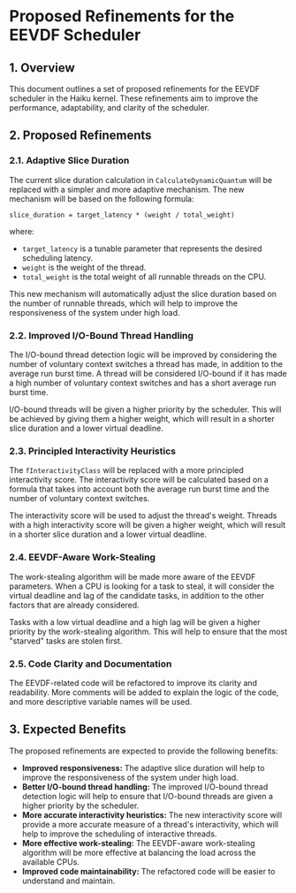 # Proposed Refinements for the EEVDF Scheduler

## 1. Overview

This document outlines a set of proposed refinements for the EEVDF scheduler in the Haiku kernel. These refinements aim to improve the performance, adaptability, and clarity of the scheduler.

## 2. Proposed Refinements

### 2.1. Adaptive Slice Duration

The current slice duration calculation in `CalculateDynamicQuantum` will be replaced with a simpler and more adaptive mechanism. The new mechanism will be based on the following formula:

```
slice_duration = target_latency * (weight / total_weight)
```

where:

*   `target_latency` is a tunable parameter that represents the desired scheduling latency.
*   `weight` is the weight of the thread.
*   `total_weight` is the total weight of all runnable threads on the CPU.

This new mechanism will automatically adjust the slice duration based on the number of runnable threads, which will help to improve the responsiveness of the system under high load.

### 2.2. Improved I/O-Bound Thread Handling

The I/O-bound thread detection logic will be improved by considering the number of voluntary context switches a thread has made, in addition to the average run burst time. A thread will be considered I/O-bound if it has made a high number of voluntary context switches and has a short average run burst time.

I/O-bound threads will be given a higher priority by the scheduler. This will be achieved by giving them a higher weight, which will result in a shorter slice duration and a lower virtual deadline.

### 2.3. Principled Interactivity Heuristics

The `fInteractivityClass` will be replaced with a more principled interactivity score. The interactivity score will be calculated based on a formula that takes into account both the average run burst time and the number of voluntary context switches.

The interactivity score will be used to adjust the thread's weight. Threads with a high interactivity score will be given a higher weight, which will result in a shorter slice duration and a lower virtual deadline.

### 2.4. EEVDF-Aware Work-Stealing

The work-stealing algorithm will be made more aware of the EEVDF parameters. When a CPU is looking for a task to steal, it will consider the virtual deadline and lag of the candidate tasks, in addition to the other factors that are already considered.

Tasks with a low virtual deadline and a high lag will be given a higher priority by the work-stealing algorithm. This will help to ensure that the most "starved" tasks are stolen first.

### 2.5. Code Clarity and Documentation

The EEVDF-related code will be refactored to improve its clarity and readability. More comments will be added to explain the logic of the code, and more descriptive variable names will be used.

## 3. Expected Benefits

The proposed refinements are expected to provide the following benefits:

*   **Improved responsiveness:** The adaptive slice duration will help to improve the responsiveness of the system under high load.
*   **Better I/O-bound thread handling:** The improved I/O-bound thread detection logic will help to ensure that I/O-bound threads are given a higher priority by the scheduler.
*   **More accurate interactivity heuristics:** The new interactivity score will provide a more accurate measure of a thread's interactivity, which will help to improve the scheduling of interactive threads.
*   **More effective work-stealing:** The EEVDF-aware work-stealing algorithm will be more effective at balancing the load across the available CPUs.
*   **Improved code maintainability:** The refactored code will be easier to understand and maintain.
